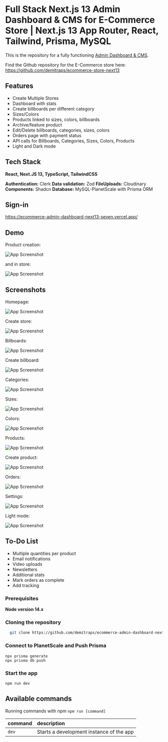 
# Full Stack Next.js 13 Admin Dashboard & CMS for E-Commerce Store | Next.js 13 App Router, React, Tailwind, Prisma, MySQL

This is the repository for a fully functioning [Admin Dashboard & CMS](https://ecommerce-admin-dashboard-next13-seven.vercel.app/).

Find the Github repository for the E-Commerce store here: https://github.com/demitraps/ecommerce-store-next13

## Features

- Create Multiple Stores
- Dashboard with stats
- Create billboards per different category
- Sizes/Colors
- Products linked to sizes, colors, billboards
- Archive/feature product
- Edit/Delete billboards, categories, sizes, colors
- Orders page with payment status
- API calls for Billboards, Categories, Sizes, Colors, Products
- Light and Dark mode
   
## Tech Stack

**React, Next.JS 13, TypeScript, TailwindCSS**

**Authentication:** Clerk
**Data validation:** Zod
**FileUploads:** Cloudinary
**Components:** Shadcn
**Database:** MySQL-PlanetScale with Prisma ORM

## Sign-in
https://ecommerce-admin-dashboard-next13-seven.vercel.app/

## Demo

Product creation: 

![App Screenshot](./demo/demo.gif)

and in store: 

![App Screenshot](./demo/store.gif)


## Screenshots

Homepage:

![App Screenshot](./demo/homepage.png)

Create store:

![App Screenshot](./demo/createstore.png)

Billboards:

![App Screenshot](./demo/billboard.png)

Create billboard:

![App Screenshot](./demo/createbillboard.png)

Categories:

![App Screenshot](./demo/categories.png)

Sizes:

![App Screenshot](./demo/sizes.png)

Colors:

![App Screenshot](./demo/colors.png)

Products:

![App Screenshot](./demo/products.png)

Create product:

![App Screenshot](./demo/createproduct.png)

Orders:

![App Screenshot](./demo/orders.png)

Settings:

![App Screenshot](./demo/settingsstore.png)

Light mode:

![App Screenshot](./demo/lightmode.png)

## To-Do List

- Multiple quantities per product
- Email notifications
- Video uploads
- Newsletters
- Additional stats
- Mark orders as complete
- Add tracking


### Prerequisites

**Node version 14.x**

### Cloning the repository

```bash
  git clone https://github.com/demitraps/ecommerce-admin-dashboard-next13.git
```

### Connect to PlanetScale and Push Prisma
```shell
npx prisma generate
npx prisma db push
```

### Start the app

```shell
npm run dev
```

## Available commands

Running commands with npm `npm run [command]`

| command         | description                              |
| :-------------- | :--------------------------------------- |
| `dev`           | Starts a development instance of the app |
